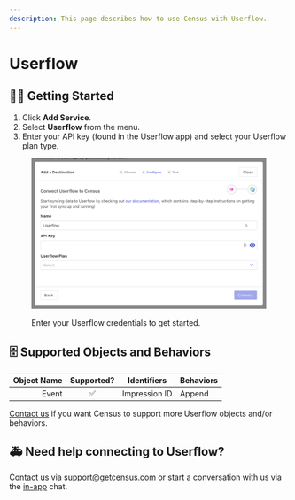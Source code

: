 ```yaml
---
description: This page describes how to use Census with Userflow.
---
```


# Userflow

## 🏃‍♀️ Getting Started

1. Click **Add Service**.
2. Select **Userflow** from the menu.
3. Enter your API key (found in the Userflow app) and select your Userflow plan type.

<figure><img src="../.gitbook/assets/userflow-creds.png" alt="Userflow credentials"><figcaption><p>Enter your Userflow credentials to get started.</p></figcaption></figure>

## 🗄 Supported Objects and Behaviors

| **Object Name** | **Supported?** | **Identifiers** | **Behaviors** |
| -----------------------: | :------------: | --------------- | ------------- |
| Event | ✅ | Impression ID | Append |

[Contact us](mailto:support@getcensus.com) if you want Census to support more Userflow objects and/or behaviors.

## 🚑 Need help connecting to Userflow?

[Contact us](mailto:support@getcensus.com) via support@getcensus.com or start a conversation with us via the [in-app](https://app.getcensus.com) chat.

